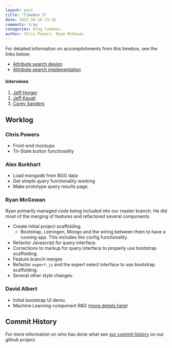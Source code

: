 ```yaml
---
layout: post
title: "Timebox 3"
date: 2012-10-18 23:16
comments: true
categories: blog timebox
author: Chris Powers, Ryan McGowan
---
```


For detailed information on accomplishments from this timebox, see the links
below:

*   [Attribute search design](/blog/2012/10/18/interface-design/)
*   [Attribute search implementation](/blog/2012/10/16/interface-implementation/)

#### Interviews

1.  [Jeff Horger]()
2.  [Jeff Kayati]()
3.  [Corey Sanders]()


## Worklog

### Chris Powers

*   Front-end mockups
*   Tri-State button functionality

### Alex Burkhart

*   Load mongodb from BGG data
*   Get simple query functionality working
*   Make prototype query results page.

### Ryan McGowan

Ryan primarily managed code being included into our master branch.  He did most
of the merging of features and refactored several components.

*   Create initial project scaffolding.
    *   Bootstrap, Leiningen, Mongo and the wiring between them to have a
        running app. This includes the config functionality.
*   Refactor Javascript for query interface.
*   Corrections to markup for query interface to properly use bootstrap
    scaffolding.
*   Feature branch merges
*   Refactor `expert.js` and the expert select interface to use bootstrap
    scaffolding.
*   Several other style changes.

### David Albert

*   Initial bootstrap UI demo
*   Machine Learning component R&D
    ([more details here](/blog/2012/10/19/similarity-engine-design-and-machine-learning-tools/))

## Commit History

For more information on who has done what see [our commit
history](https://github.com/DRSNJM/board-ultimatum/commits/master) on our github
project.
